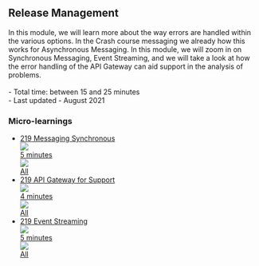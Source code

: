 <div class="ez-academy">
    <div class="ez-academy__body">
        <main class="master">
    <h2 class="title">Release Management</h2>
    <p>
       In this module, we will learn more about the way errors are handled within the various options. In the Crash course messaging we already how this works for Asynchronous Messaging. In this module, we will zoom in on Synchronous Messaging, Event Streaming, and we will take a look at how the error handling of the API Gateway can aid support in the analysis of problems.
        </br></br>
        - Total time: between 15 and 25 minutes
        </br>
        - Last updated - August 2021
    </p>
    <h3 class="title">Micro-learnings</h3>
    <ul class="strip-container">
        <li class="strip">
            <a href="../../docs/microlearning/intermediate-understanding-error-handling-in-emagiz-messaging-synchronous" class="strip__link">
            <label for="" class="strip__label">
                <span>219</span>
                 Messaging Synchronous
            </label>
            <div class="strip__attribute">
                <img class="strip__attribute-icon strip__attribute-icon--duration" src="../../img/microlearning/academy_index/icon-duration32.svg"/>
                <div class="strip__attribute-label">5 minutes</div>
            </div>
            <div class="strip__attribute">
                <img class="strip__attribute-icon strip__attribute-icon--roles" src="../../img/microlearning/academy_index/icon-roles32.svg"/>
                <div class="strip__attribute-label">All</div>
            </div>
        </a>
        </li>
        <li class="strip">
            <a href="../../docs/microlearning/intermediate-understanding-error-handling-in-emagiz-error-handling-from-a-support-perspective" class="strip__link">
            <label for="" class="strip__label">
                <span>219</span>
                 API Gateway for Support
            </label>
            <div class="strip__attribute">
                <img class="strip__attribute-icon strip__attribute-icon--duration" src="../../img/microlearning/academy_index/icon-duration32.svg"/>
                <div class="strip__attribute-label">4 minutes</div>
            </div>
            <div class="strip__attribute">
                <img class="strip__attribute-icon strip__attribute-icon--roles" src="../../img/microlearning/academy_index/icon-roles32.svg"/>
                <div class="strip__attribute-label">All</div>
            </div>
        </a>
        </li>
        <li class="strip">
            <a href="../../docs/microlearning/intermediate-understanding-error-handling-in-emagiz-event-streaming" class="strip__link">
            <label for="" class="strip__label">
                <span>219</span>
                 Event Streaming
            </label>
            <div class="strip__attribute">
                <img class="strip__attribute-icon strip__attribute-icon--duration" src="../../img/microlearning/academy_index/icon-duration32.svg"/>
                <div class="strip__attribute-label">5 minutes</div>
            </div>
            <div class="strip__attribute">
                <img class="strip__attribute-icon strip__attribute-icon--roles" src="../../img/microlearning/academy_index/icon-roles32.svg"/>
                <div class="strip__attribute-label">All</div>
            </div>
        </a>
        </li>          
    </ul>
    </main>
    </div>
</div>